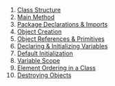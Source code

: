 1. [Class Structure](class-structure/README.md)
2. [Main Method](main-method/README.md)
3. [Package Declarations & Imports](package-imports/README.md)
4. [Object Creation](objects/README.md)
5. [Object References & Primitives](references-primitives/README.md)
6. [Declaring & Initializing Variables]()
7. [Default Initialization]()
8. [Variable Scope]()
9. [Element Ordering in a Class]()
10. [Destroying Objects]()
